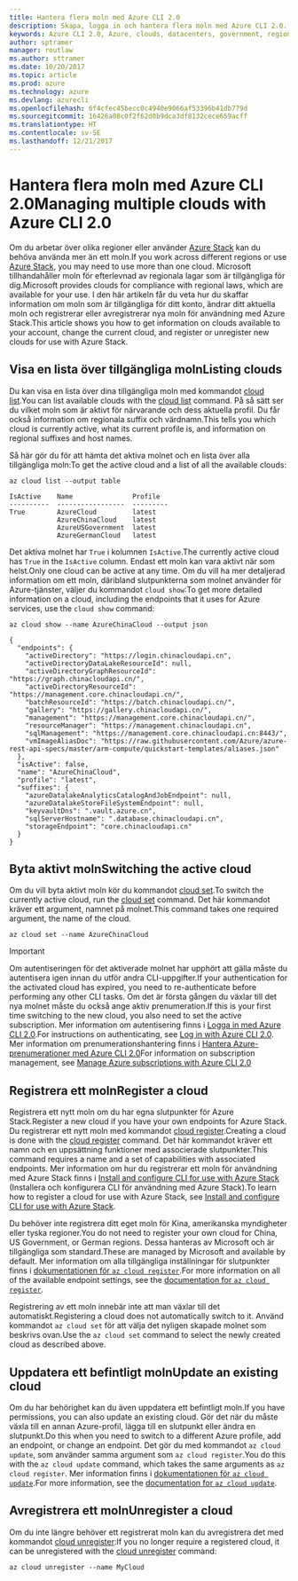 ```yaml
---
title: Hantera flera moln med Azure CLI 2.0
description: Skapa, logga in och hantera flera moln med Azure CLI 2.0.
keywords: Azure CLI 2.0, Azure, clouds, datacenters, government, region, china, germany
author: sptramer
manager: routlaw
ms.author: sttramer
ms.date: 10/20/2017
ms.topic: article
ms.prod: azure
ms.technology: azure
ms.devlang: azurecli
ms.openlocfilehash: 6f4cfec45becc0c4940e9066af53396b41db779d
ms.sourcegitcommit: 16426a08c0f2f62d0b9dca3df8132cece659acff
ms.translationtype: HT
ms.contentlocale: sv-SE
ms.lasthandoff: 12/21/2017
---
```

# <a name="managing-multiple-clouds-with-azure-cli-20"></a><span data-ttu-id="0bef9-104">Hantera flera moln med Azure CLI 2.0</span><span class="sxs-lookup"><span data-stu-id="0bef9-104">Managing multiple clouds with Azure CLI 2.0</span></span>

<span data-ttu-id="0bef9-105">Om du arbetar över olika regioner eller använder [Azure Stack](https://docs.microsoft.com/azure/azure-stack/user/) kan du behöva använda mer än ett moln.</span><span class="sxs-lookup"><span data-stu-id="0bef9-105">If you work across different regions or use [Azure Stack](https://docs.microsoft.com/azure/azure-stack/user/), you may need to use more than one cloud.</span></span> <span data-ttu-id="0bef9-106">Microsoft tillhandahåller moln för efterlevnad av regionala lagar som är tillgängliga för dig.</span><span class="sxs-lookup"><span data-stu-id="0bef9-106">Microsoft provides clouds for compliance with regional laws, which are available for your use.</span></span> <span data-ttu-id="0bef9-107">I den här artikeln får du veta hur du skaffar information om moln som är tillgängliga för ditt konto, ändrar ditt aktuella moln och registrerar eller avregistrerar nya moln för användning med Azure Stack.</span><span class="sxs-lookup"><span data-stu-id="0bef9-107">This article shows you how to get information on clouds available to your account, change the current cloud, and register or unregister new clouds for use with Azure Stack.</span></span>

## <a name="listing-clouds"></a><span data-ttu-id="0bef9-108">Visa en lista över tillgängliga moln</span><span class="sxs-lookup"><span data-stu-id="0bef9-108">Listing clouds</span></span>

<span data-ttu-id="0bef9-109">Du kan visa en lista över dina tillgängliga moln med kommandot [cloud list](/cli/azure/cloud#list).</span><span class="sxs-lookup"><span data-stu-id="0bef9-109">You can list available clouds with the [cloud list](/cli/azure/cloud#list) command.</span></span> <span data-ttu-id="0bef9-110">På så sätt ser du vilket moln som är aktivt för närvarande och dess aktuella profil. Du får också information om regionala suffix och värdnamn.</span><span class="sxs-lookup"><span data-stu-id="0bef9-110">This tells you which cloud is currently active, what its current profile is, and information on regional suffixes and host names.</span></span>

<span data-ttu-id="0bef9-111">Så här gör du för att hämta det aktiva molnet och en lista över alla tillgängliga moln:</span><span class="sxs-lookup"><span data-stu-id="0bef9-111">To get the active cloud and a list of all the available clouds:</span></span>

```azurecli
az cloud list --output table
```

```output
IsActive    Name               Profile
----------  -----------------  ---------
True        AzureCloud         latest
            AzureChinaCloud    latest
            AzureUSGovernment  latest
            AzureGermanCloud   latest
```

<span data-ttu-id="0bef9-112">Det aktiva molnet har `True` i kolumnen `IsActive`.</span><span class="sxs-lookup"><span data-stu-id="0bef9-112">The currently active cloud has `True` in the `IsActive` column.</span></span> <span data-ttu-id="0bef9-113">Endast ett moln kan vara aktivt när som helst.</span><span class="sxs-lookup"><span data-stu-id="0bef9-113">Only one cloud can be active at any time.</span></span> <span data-ttu-id="0bef9-114">Om du vill ha mer detaljerad information om ett moln, däribland slutpunkterna som molnet använder för Azure-tjänster, väljer du kommandot `cloud show`:</span><span class="sxs-lookup"><span data-stu-id="0bef9-114">To get more detailed information on a cloud, including the endpoints that it uses for Azure services, use the `cloud show` command:</span></span>

```azurecli
az cloud show --name AzureChinaCloud --output json
```

```output
{
  "endpoints": {
    "activeDirectory": "https://login.chinacloudapi.cn",
    "activeDirectoryDataLakeResourceId": null,
    "activeDirectoryGraphResourceId": "https://graph.chinacloudapi.cn/",
    "activeDirectoryResourceId": "https://management.core.chinacloudapi.cn/",
    "batchResourceId": "https://batch.chinacloudapi.cn/",
    "gallery": "https://gallery.chinacloudapi.cn/",
    "management": "https://management.core.chinacloudapi.cn/",
    "resourceManager": "https://management.chinacloudapi.cn",
    "sqlManagement": "https://management.core.chinacloudapi.cn:8443/",
    "vmImageAliasDoc": "https://raw.githubusercontent.com/Azure/azure-rest-api-specs/master/arm-compute/quickstart-templates/aliases.json"
  },
  "isActive": false,
  "name": "AzureChinaCloud",
  "profile": "latest",
  "suffixes": {
    "azureDatalakeAnalyticsCatalogAndJobEndpoint": null,
    "azureDatalakeStoreFileSystemEndpoint": null,
    "keyvaultDns": ".vault.azure.cn",
    "sqlServerHostname": ".database.chinacloudapi.cn",
    "storageEndpoint": "core.chinacloudapi.cn"
  }
}
```

## <a name="switching-the-active-cloud"></a><span data-ttu-id="0bef9-115">Byta aktivt moln</span><span class="sxs-lookup"><span data-stu-id="0bef9-115">Switching the active cloud</span></span>

<span data-ttu-id="0bef9-116">Om du vill byta aktivt moln kör du kommandot [cloud set](/cli/azure/cloud#set).</span><span class="sxs-lookup"><span data-stu-id="0bef9-116">To switch the currently active cloud, run the [cloud set](/cli/azure/cloud#set) command.</span></span> <span data-ttu-id="0bef9-117">Det här kommandot kräver ett argument, namnet på molnet.</span><span class="sxs-lookup"><span data-stu-id="0bef9-117">This command takes one required argument, the name of the cloud.</span></span>

```azurecli
az cloud set --name AzureChinaCloud
```

> [!IMPORTANT]
> <span data-ttu-id="0bef9-118">Om autentiseringen för det aktiverade molnet har upphört att gälla måste du autentisera igen innan du utför andra CLI-uppgifter.</span><span class="sxs-lookup"><span data-stu-id="0bef9-118">If your authentication for the activated cloud has expired, you need to re-authenticate before performing any other CLI tasks.</span></span> <span data-ttu-id="0bef9-119">Om det är första gången du växlar till det nya molnet måste du också ange aktiv prenumeration.</span><span class="sxs-lookup"><span data-stu-id="0bef9-119">If this is your first time switching to the new cloud, you also need to set the active subscription.</span></span>
> <span data-ttu-id="0bef9-120">Mer information om autentisering finns i [Logga in med Azure CLI 2.0](authenticate-azure-cli.md).</span><span class="sxs-lookup"><span data-stu-id="0bef9-120">For instructions on authenticating, see [Log in with Azure CLI 2.0](authenticate-azure-cli.md).</span></span> <span data-ttu-id="0bef9-121">Mer information om prenumerationshantering finns i [Hantera Azure-prenumerationer med Azure CLI 2.0](manage-azure-subscriptions-azure-cli.md)</span><span class="sxs-lookup"><span data-stu-id="0bef9-121">For information on subscription management, see [Manage Azure subscriptions with Azure CLI 2.0](manage-azure-subscriptions-azure-cli.md)</span></span>

## <a name="register-a-cloud"></a><span data-ttu-id="0bef9-122">Registrera ett moln</span><span class="sxs-lookup"><span data-stu-id="0bef9-122">Register a cloud</span></span>

<span data-ttu-id="0bef9-123">Registrera ett nytt moln om du har egna slutpunkter för Azure Stack.</span><span class="sxs-lookup"><span data-stu-id="0bef9-123">Register a new cloud if you have your own endpoints for Azure Stack.</span></span> <span data-ttu-id="0bef9-124">Du registrerar ett nytt moln med kommandot [cloud register](/cli/azure/cloud#register).</span><span class="sxs-lookup"><span data-stu-id="0bef9-124">Creating a cloud is done with the [cloud register](/cli/azure/cloud#register) command.</span></span> <span data-ttu-id="0bef9-125">Det här kommandot kräver ett namn och en uppsättning funktioner med associerade slutpunkter.</span><span class="sxs-lookup"><span data-stu-id="0bef9-125">This command requires a name and a set of capabilities with associated endpoints.</span></span> <span data-ttu-id="0bef9-126">Mer information om hur du registrerar ett moln för användning med Azure Stack finns i [Install and configure CLI for use with Azure Stack](/azure/azure-stack/user/azure-stack-connect-cli#connect-to-azure-stack) (Installera och konfigurera CLI för användning med Azure Stack).</span><span class="sxs-lookup"><span data-stu-id="0bef9-126">To learn how to register a cloud for use with Azure Stack, see [Install and configure CLI for use with Azure Stack](/azure/azure-stack/user/azure-stack-connect-cli#connect-to-azure-stack).</span></span>

<span data-ttu-id="0bef9-127">Du behöver inte registrera ditt eget moln för Kina, amerikanska myndigheter eller tyska regioner.</span><span class="sxs-lookup"><span data-stu-id="0bef9-127">You do not need to register your own cloud for China, US Government, or German regions.</span></span> <span data-ttu-id="0bef9-128">Dessa hanteras av Microsoft och är tillgängliga som standard.</span><span class="sxs-lookup"><span data-stu-id="0bef9-128">These are managed by Microsoft and available by default.</span></span>  <span data-ttu-id="0bef9-129">Mer information om alla tillgängliga inställningar för slutpunkter finns i [dokumentationen för `az cloud register`](/cli/azure/cloud?view=azure-cli-latest#az_cloud_register).</span><span class="sxs-lookup"><span data-stu-id="0bef9-129">For more information on all of the available endpoint settings, see the [documentation for `az cloud register`](/cli/azure/cloud?view=azure-cli-latest#az_cloud_register).</span></span>

<span data-ttu-id="0bef9-130">Registrering av ett moln innebär inte att man växlar till det automatiskt.</span><span class="sxs-lookup"><span data-stu-id="0bef9-130">Registering a cloud does not automatically switch to it.</span></span> <span data-ttu-id="0bef9-131">Använd kommandot `az cloud set` för att välja det nyligen skapade molnet som beskrivs ovan.</span><span class="sxs-lookup"><span data-stu-id="0bef9-131">Use the `az cloud set` command to select the newly created cloud as described above.</span></span>

## <a name="update-an-existing-cloud"></a><span data-ttu-id="0bef9-132">Uppdatera ett befintligt moln</span><span class="sxs-lookup"><span data-stu-id="0bef9-132">Update an existing cloud</span></span>

<span data-ttu-id="0bef9-133">Om du har behörighet kan du även uppdatera ett befintligt moln.</span><span class="sxs-lookup"><span data-stu-id="0bef9-133">If you have permissions, you can also update an existing cloud.</span></span> <span data-ttu-id="0bef9-134">Gör det när du måste växla till en annan Azure-profil, lägga till en slutpunkt eller ändra en slutpunkt.</span><span class="sxs-lookup"><span data-stu-id="0bef9-134">Do this when you need to switch to a different Azure profile, add an endpoint, or change an endpoint.</span></span>
<span data-ttu-id="0bef9-135">Det gör du med kommandot `az cloud update`, som använder samma argument som `az cloud register`.</span><span class="sxs-lookup"><span data-stu-id="0bef9-135">You do this with the `az cloud update` command, which takes the same arguments as `az cloud register`.</span></span> <span data-ttu-id="0bef9-136">Mer information finns i [dokumentationen för `az cloud update`](/cli/azure/cloud?view=azure-cli-latest#az_cloud_update).</span><span class="sxs-lookup"><span data-stu-id="0bef9-136">For more information, see the [documentation for `az cloud update`](/cli/azure/cloud?view=azure-cli-latest#az_cloud_update).</span></span>

## <a name="unregister-a-cloud"></a><span data-ttu-id="0bef9-137">Avregistrera ett moln</span><span class="sxs-lookup"><span data-stu-id="0bef9-137">Unregister a cloud</span></span>

<span data-ttu-id="0bef9-138">Om du inte längre behöver ett registrerat moln kan du avregistrera det med kommandot [cloud unregister](/cli/azure/cloud#unregister):</span><span class="sxs-lookup"><span data-stu-id="0bef9-138">If you no longer require a registered cloud, it can be unregistered with the [cloud unregister](/cli/azure/cloud#unregister) command:</span></span>

```azurecli
az cloud unregister --name MyCloud
```

